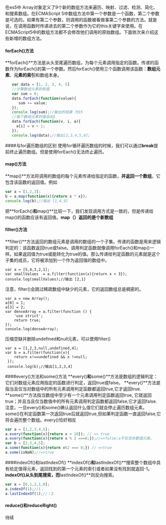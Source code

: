 <!--
author: 滇西之王
head: http://q.qlogo.cn/qqapp/100229475/C96DA226D9D07DECADAA54A78E9FEDF9/100
date: 2016-03-13
title:javascript array对象常用的方法
tags: GitBlog
category: javascript
status: publish
summary: 介绍了es5中的数组对象新增的9个方法,如forEach(),map(), filter(),every(),some(),indexOf(),lastIndexOf(),reduce(),reduceRight().
-->


在es5中 Array对象定义了9个新的数组方法来遍历、映射、过滤、检测、简化、和搜素数组。在ECMAScript 5中数组方法中第一个参数是一个函数，第二个参数是可选的。如果有第二个参数，则调用的函数被看做事第二个参数的方法。就是说，在调用函数时传递进去的第二个参数作为它的this关键字来使用。在ECMAScript5中的数组方法都不会修改他们调用的原始数组。下面依次来介绍这些新增的数组方法。
#### forEach()方法
**forEach()**方法是从头至尾遍历数组，为每个元素调用指定的函数。传递的函数作为forEach()的第一个参数。然后forEach()使用三个函数调用该函数：**数组元素**、**元素的索引**和数组本身。
``` javascript
   var data = [1, 2, 3, 4, 5]
   //计算数组元素的和值
   var sum = 0;
   data.forEach(function(value){
      sum += value;
   });
   console.log(sum);//输出的结果 为15
   //每个数组元素的值自加1
   data.forEach(function(v, i, a){
     a[i] = v + 1;
   });
   console.log(data);//输出[2,3,4,5,6];
```
####与for遍历数组的区别
使用for循环遍历数组的时候，我们可以通过**break**提前终止遍历数组。但是使用forEach()无法终止遍历。
#### map()方法
**map()**方法将调用的数组的每个元素传递给指定的函数，**并返回一个数组**，它包含该函数的返回值。例如
```javascript
var a = [1,2,3];
b = a.map(function(x){return x * x});
console.log(b);//输出 [1,4,9]
```
把**forEach()**和**map()**比较一下，我们发现调用方式是一致的，但是传递给map()的函数应该有返回值。**map（）返回的是个新数组**
#### filter()方法
**filter()**方法返回的数组元素是调用的数组的一个子集。传递的函数是用来逻辑判定的：该函数返回true或false。调用判定函数就像调用forEach()和map()一样。如果返回值为true或能转化为true的值。那么传递给判定函数的元素就是这个子集的成员，它将被添加到一个作为返回值的数组中。
```
var a = [5,4,3,2,1];
var smallValues  = a.filter(function(x){return x < 3});
console.log(smallValues);//输出 [2,1]
```
注意，filter()会跳过稀疏数组中缺少的元素，它的返回数组总是稠密的。
```
var a = new Array();
a[0] = 1;
a[3] = 2;
var denseArray = a.filter(function () {
    'use strict';
    return true;
});
console.log(denseArray);
```
压缩空缺并删除undefined和null元素，可以使用filter()
```
var a = [1,2,3,null,undefined,4];
var b = a.filter(function(x){
    return x!==undefined && x !=null;
 });
 console.log(b);//输出[1,2,3,4]
```
####every()方法和some()方法
**every()**和**some()**方法是数组的逻辑判定：它们对数组元素应用指定的函数进行判定，返回true或false。
**every()**方法是指当且仅当对数组中的所有元素调用判定函数都返回true,它才返回true.
**some()**方法指当数组中至少有一个元素调用判定函数返回true, 它就返回true；并且当且仅当数值中的所有元素调用判定函数都返回false,它才返回false.
注意，一旦every()和some()确认返回什么值它们就会停止遍历数组元素。some()在判定函数第一次返回true后就返回true,但如果判定函数一直返回false,它将会遍历整个数组。every()恰好相反
```javascript
var a = [1,2,3,4,5];
a.every(function(x){return x < 10}); // => true
a.every(function(x){return x % 2 ===0;});//=>false:a不包含非数值元素。
var b = [2,3,4,5];
a.some(function(x){return x%2 === 0;}) // =>true
a.some(isNaN);//=>true
```
####indexOf()和lastIndexOf()
**indexOf()**和**lastIndexOf()**搜索整个数组中具有给定值得元素，返回找到的第一个元素的索引或者如果没有找到就返回-1。**indexOf()从头到尾搜索，而**lastIndexOf()**则反向搜索。
```javascript
var a = [0,1,2,1,0];
a.indexOf(1);//1；
a.lastIndexOf(1);//；3
```
#### reduce()和reduceRight()
待续
